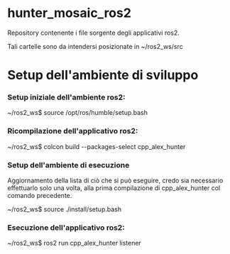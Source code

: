 # hunter_mosaic_ros2

Repository contenente i file sorgente degli applicativi ros2.

Tali cartelle sono da intendersi posizionate in ~/ros2_ws/src


# Setup dell'ambiente di sviluppo

### Setup iniziale dell'ambiente ros2:
~/ros2_ws$ source /opt/ros/humble/setup.bash

### Ricompilazione dell'applicativo ros2:
~/ros2_ws$ colcon build --packages-select cpp_alex_hunter

### Setup dell'ambiente di esecuzione
Aggiornamento della lista di ciò che si può eseguire, credo sia necessario effettuarlo solo una volta, alla prima compilazione di cpp_alex_hunter col comando precedente.

~/ros2_ws$ source ./install/setup.bash

### Esecuzione dell'applicativo ros2:
~/ros2_ws$ ros2 run cpp_alex_hunter listener
